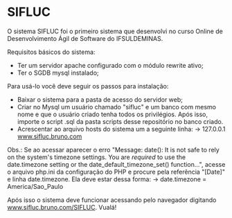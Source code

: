 # SIFLUC
O sistema SIFLUC foi o primeiro sistema que desenvolvi no curso Online de Desenvolvimento Ágil de Software do IFSULDEMINAS.

Requisitos básicos do sistema:
 - Ter um servidor apache configurado com o módulo rewrite ativo;
 - Ter o SGDB mysql instalado;
 
Para usá-lo você deve seguir os passos para instalação:
 - Baixar o sistema para a pasta de acesso do servidor web;
 - Criar no Mysql um usuário chamado "sifluc" e um banco com mesmo nome e que o usuário criado tenha todos os privilégios. Após isso, importe o script .sql da pasta scripts desse repositório no banco criado.
 - Acrescentar ao  arquivo hosts do sistema um a seguinte linha:
    -> 127.0.0.1   www.sifluc.bruno.com

  Obs.: Se ao acessar aparecer o erro "Message: date(): It is not safe to rely on the system's timezone settings. You are *required* to use the date.timezone setting or the date_default_timezone_set() function...", acesse o arquivo php.ini da configuração do PHP e procure pela referência "[Date]" e linha date.timezone. Ela deve estar dessa forma:
    -> date.timezone = America/Sao_Paulo

Após isso o sistema deve funcionar acessando pelo navegador digitando www.sifluc.bruno.com/SIFLUC. Vualá!
